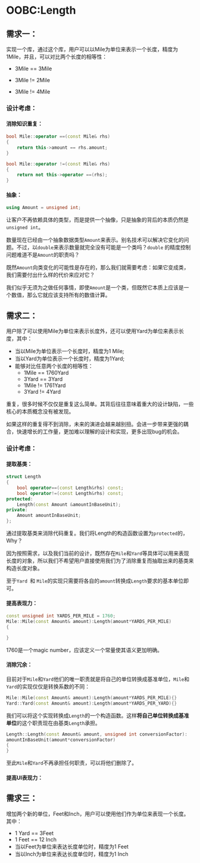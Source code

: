 # OOBC:Length

## 需求一：

实现一个库，通过这个库，用户可以以Mile为单位来表示一个长度，精度为1Mile，并且，可以对比两个长度的相等性：

- 3Mile == 3Mile

- 3Mile != 2Mile

- 3Mile != 4Mile

### 设计考虑：

#### 消除知识重复：

  ```c++
bool Mile::operator ==(const Mile& rhs)
  {
      return this->amount == rhs.amount;
  }
  
  bool Mile::operator !=(const Mile& rhs)
  {
      return not this->operator ==(rhs);
  }
  ```

  #### 抽象：

  ```c++
using Amount = unsigned int;
  ```

  让客户不再依赖具体的类型，而是提供一个抽像，只是抽象的背后的本质仍然是`unsigned int`。

  

  数量现在已经由一个抽象数据类型`Amount`来表示。别名技术可以解决它变化的问题。不过，以`double`来表示数量就完全没有可能是一个类吗？`double` 的精度控制问题难道不是`Amount`的职责吗？

  

  既然`Amount`向类变化的可能性是存在的，那么我们就需要考虑：如果它变成类，我们需要付出什么样的代价来应对它？

  

  我们似乎无须为之做任何事情，即使`Amount`是一个类，但既然它本质上应该是一个数值，那么它就应该支持所有的数值计算。       

## 需求二：

用户除了可以使用Mile为单位来表示长度外，还可以使用Yard为单位来表示长度，其中：

- 当以Mile为单位表示一个长度时，精度为1 Mile;
- 当以Yard为单位表示一个长度时，精度为1Yard;
- 能够对比任意两个长度的相等性：
     - 1Mile == 1760Yard
     - 3Yard == 3Yard
     - 1Mile != 1761Yard
     - 3Yard != 4Yard

重复，很多时候不仅仅是重复这么简单。其背后往往意味着重大的设计缺陷，一些核心的本质概念没有被发现。

如果这样的重复得不到消除，未来的演进会越来越别扭。会进一步带来更强的耦合，快速增长的工作量，更加难以理解的设计和实现，更多出现bug的机会。

### 设计考虑：

#### 提取基类：

```c++
struct Length
{
    bool operator==(const Length&rhs) const;
    bool operator!=(const Length&rhs) const;
protected:
    Length(const Amount &amountInBaseUnit);
private:
    Amount amountInBaseUnit;
};
```

通过提取基类来消除代码重复。我们将Length的构造函数设置为`protected`的，Why？

因为按照需求，以及我们当前的设计，既然存在`Mile`和`Yard`等具体可以用来表现长度的对象，所以我们不希望用户直接使用我们为了消除重复而抽取出来的基类来构造长度对象。

至于`Yard `和 `Mile`的实现只需要将各自的`amount`转换成`Length`要求的基本单位即可。

#### 提高表现力：

```c++
const unsigned int YARDS_PER_MILE = 1760;
Mile::Mile(const Amount& amount):Length(amount*YARDS_PER_MILE)
{

}
```

1760是一个magic number，应该定义一个常量使其语义更加明确。

#### 消除冗余：

目前对于`Mile`和`Yard`他们的唯一职责就是将自己的单位转换成基准单位，`Mile`和`Yard`的实现仅仅是转换系数的不同：

```c++
Mile::Mile(const Amount& amount):Length(amount*YARDS_PER_MILE){}
Yard::Yard(const Amount& amount):Length(amount*YARDS_PER_YARD){}
```

我们可以将这个实现转换成`Length`的一个构造函数。这样**将自己单位转换成基准单位**的这个职责现在由基类`Length`承担。

```c++
Length::Length(const Amount& amount, unsigned int conversionFactor):
amountInBaseUnit(amount*conversionFactor)
{
}
```

至此`Mile`和`Yard`不再承担任何职责，可以将他们删除了。

#### 提高UI表现力：



## 需求三：

增加两个新的单位，Feet和Inch，用户可以使用他们作为单位来表现一个长度。其中：

- 1 Yard == 3Feet
- 1 Feet == 12 Inch
- 当以Feet为单位来表达长度单位时，精度为1 Feet
- 当以Inch为单位来表达长度单位时，精度为1 Inch